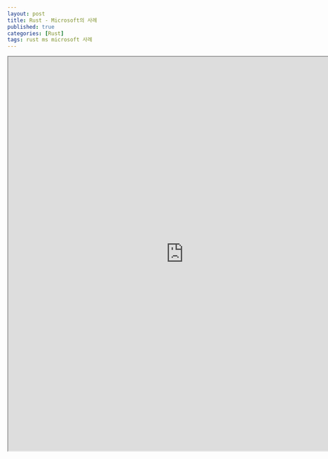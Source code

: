 ```yaml
---
layout: post
title: Rust - Microsoft의 사례
published: true
categories: [Rust]
tags: rust ms microsoft 사례
---
```

<iframe width="800" height="900" src="https://docs.google.com/document/d/e/2PACX-1vR9K5CtyBTAEKy7g2zF-O-yx9SY8TGyMNlftR5idt7hI0Kx7hfPmPF-1iOYmQW5pNfTiskIcR37Ixa0/pub?embedded=true"></iframe>